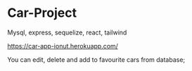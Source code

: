 # Car-Project
Mysql, express, sequelize, react, tailwind

https://car-app-ionut.herokuapp.com/

You can edit, delete and add to favourite cars from database;
